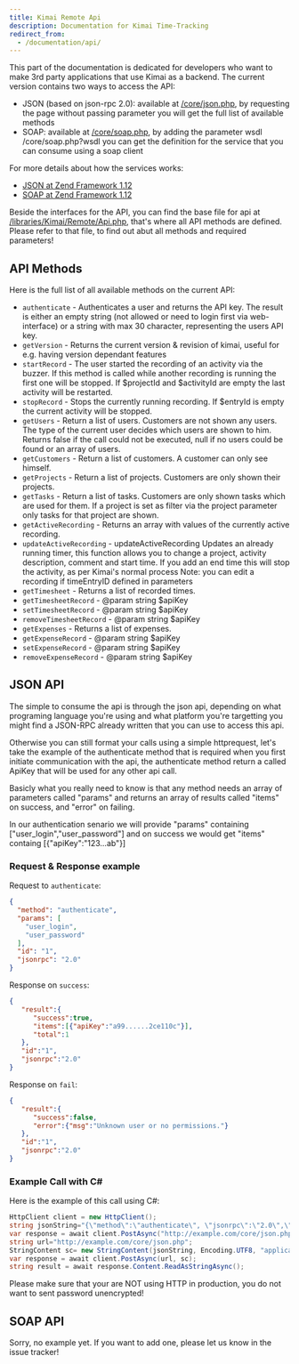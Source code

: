 ```yaml
---
title: Kimai Remote Api
description: Documentation for Kimai Time-Tracking
redirect_from:
  - /documentation/api/
---
```


This part of the documentation is dedicated for developers who want to make 3rd party applications that use Kimai as a backend. 
The current version contains two ways to access the API:
 
- JSON (based on json-rpc 2.0): available at [/core/json.php](https://github.com/kimai/kimai/blob/master/core/json.php), by requesting the page without passing parameter you will get the full list of available methods
- SOAP: available at [/core/soap.php](https://github.com/kimai/kimai/blob/master/core/soap.php), by adding the parameter wsdl /core/soap.php?wsdl you can get the definition for the service that you can consume using a soap client

For more details about how the services works:

- [JSON at Zend Framework 1.12](https://framework.zend.com/manual/1.12/en/zend.json.server.html)
- [SOAP at Zend Framework 1.12](https://framework.zend.com/manual/1.12/en/zend.soap.server.html)

Beside the interfaces for the API, you can find the base file for api at [/libraries/Kimai/Remote/Api.php](https://github.com/kimai/kimai/blob/master/libraries/Kimai/Remote/Api.php), that's where all API methods are defined.
Please refer to that file, to find out abut all methods and required parameters!

## API Methods 

Here is the full list of all available methods on the current API:

 - `authenticate` - Authenticates a user and returns the API key. The result is either an empty string (not allowed or need to login first via web-interface) or a string with max 30 character, representing the users API key.
 - `getVersion` - Returns the current version & revision of kimai, useful for e.g. having version dependant features
 - `startRecord` - The user started the recording of an activity via the buzzer. If this method is called while another recording is running the first one will be stopped. If $projectId and $activityId are empty the last activity will be restarted.
 - `stopRecord` - Stops the currently running recording. If $entryId is empty the current activity will be stopped.
 - `getUsers` - Return a list of users. Customers are not shown any users. The type of the current user decides which users are shown to him. Returns false if the call could not be executed, null if no users could be found or an array of users.
 - `getCustomers` - Return a list of customers. A customer can only see himself.
 - `getProjects` - Return a list of projects. Customers are only shown their projects.
 - `getTasks` - Return a list of tasks. Customers are only shown tasks which are used for them. If a project is set as filter via the project parameter only tasks for that project are shown.
 - `getActiveRecording` - Returns an array with values of the currently active recording.
 - `updateActiveRecording` - updateActiveRecording Updates an already running timer, this function allows you to change a project, activity description, comment and start time. If you add an end time this will stop the activity, as per Kimai's normal process Note: you can edit a recording if timeEntryID defined in parameters
 - `getTimesheet` - Returns a list of recorded times.
 - `getTimesheetRecord` - @param string $apiKey
 - `setTimesheetRecord` - @param string $apiKey
 - `removeTimesheetRecord` - @param string $apiKey
 - `getExpenses` - Returns a list of expenses.
 - `getExpenseRecord` - @param string $apiKey
 - `setExpenseRecord` - @param string $apiKey
 - `removeExpenseRecord` - @param string $apiKey


## JSON API

The simple to consume the api is through the json api, depending on what programing language you're using and what platform you're targetting you might find a JSON-RPC already written that you can use to access this api.

Otherwise you can still format your calls using a simple httprequest, let's take the example of the authenticate method that is required when you first initiate communication with the api, the authenticate method return a called ApiKey that will be used for any other api call.

Basicly what you really need to know is that any method needs an array of parameters called "params" and returns an array of results called "items" on success, and "error" on failing. 

In our authentication senario we will provide "params" containing ["user_login","user_password"] and on success we would get "items" containg [{"apiKey":"123...ab"}]

### Request & Response example

Request to `authenticate`:

```json
{
  "method": "authenticate",
  "params": [
    "user_login",
    "user_password"
  ],
  "id": "1",
  "jsonrpc": "2.0"
}
```

Response on `success`:

```json
{  
   "result":{  
      "success":true,
      "items":[{"apiKey":"a99......2ce110c"}],
      "total":1
   },
   "id":"1",
   "jsonrpc":"2.0"
}
```

Response on `fail`:
 
```json
{  
   "result":{  
      "success":false,
      "error":{"msg":"Unknown user or no permissions."}
   },
   "id":"1",
   "jsonrpc":"2.0"
}
```

### Example Call with C\#

Here is the example of this call using C#:

```csharp
HttpClient client = new HttpClient();
string jsonString="{\"method\":\"authenticate\", \"jsonrpc\":\"2.0\",\"id\":\"1\",\"params\":[\"my_login\",\"my_password\"]}";
var response = await client.PostAsync("http://example.com/core/json.php", new StringContent(req_obj.ToString(), Encoding.UTF8, "application/json"));
string url="http://example.com/core/json.php";
StringContent sc= new StringContent(jsonString, Encoding.UTF8, "application/json")
var response = await client.PostAsync(url, sc);
string result = await response.Content.ReadAsStringAsync();
```

Please make sure that your are NOT using HTTP in production, you do not want to sent password unencrypted!

## SOAP API

Sorry, no example yet. If you want to add one, please let us know in the issue tracker!
